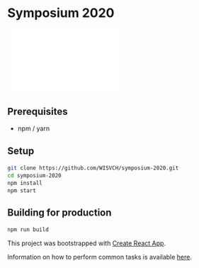 # Symposium 2020

<img src="src/assets/logo/Logo_symposium_tekst_wit.svg" alt="Advanced Analytics: Diving Deep into your Data" width="50%" />

## Prerequisites
- npm / yarn

## Setup
```bash
git clone https://github.com/WISVCH/symposium-2020.git
cd symposium-2020
npm install
npm start
```

## Building for production
```bash
npm run build
```

This project was bootstrapped with [Create React App](https://github.com/facebookincubator/create-react-app).

Information on how to perform common tasks is available [here](https://github.com/facebook/create-react-app/blob/master/packages/react-scripts/template/README.md).
